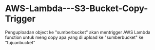 # AWS-Lambda---S3-Bucket-Copy-Trigger
Penguploadan object ke "sumberbucket" akan mentrigger AWS Lambda function untuk meng copy apa yang di upload ke "sumberbucket" ke "tujuanbucket"
